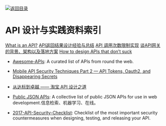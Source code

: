 [![返回目录](https://parg.co/UGo)](https://parg.co/b4z) 



# API 设计与实践资料索引



[What is an API?](https://words.werd.io/what-is-an-api-bd913f45ff23#.21o2m1qc0)
[API返回结果设计经验与总结](http://tutuge.me/2016/05/02/design-json-api-respoense/?hmsr=toutiao.io&utm_medium=toutiao.io&utm_source=toutiao.io)
[API 调用次数限制实现](https://zhuanlan.zhihu.com/p/20872901?hmsr=toutiao.io&utm_medium=toutiao.io&utm_source=toutiao.io)
[谈API网关的背景、架构以及落地方案](http://www.infoq.com/cn/news/2016/07/API-background-architecture-floo?utm_source=infoq&utm_medium=popular_widget&utm_campaign=popular_content_list&utm_content=homepage)
[How to design APIs that don’t suck](https://medium.freecodecamp.com/https-medium-com-anupcowkur-how-to-design-apis-that-dont-suck-922d864365c9#.muabkix06)




- [Awesome-APIs](https://github.com/abhishekbanthia/Awesome-APIs): A curated list of APIs from round the web.



- [Mobile API Security Techniques Part 2 — API Tokens, Oauth2, and Disappearing Secrets](https://hackernoon.com/mobile-api-security-techniques-fc1f577840ab#.z45vrlbqg)
 
- [从达标到卓越 —— 淘宝 API 设计之道](http://taobaofed.org/blog/2017/02/16/a-guide-to-api-design/) 

- [Public JSON APIs](https://github.com/toddmotto/public-apis): A collective list of public JSON APIs for use in web development.信息检索、机器学习、在线。

- [2017-API-Security-Checklist](https://github.com/shieldfy/API-Security-Checklist): Checklist of the most important security countermeasures when designing, testing, and releasing your API.